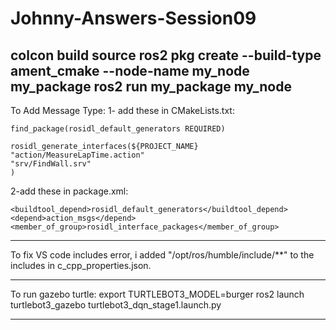 # Johnny-Answers-Session09

colcon build
source 
ros2 pkg create --build-type ament_cmake --node-name my_node my_package
ros2 run my_package my_node
--------------------------------------

To Add Message Type:
1- add these in CMakeLists.txt: 

    find_package(rosidl_default_generators REQUIRED)

    rosidl_generate_interfaces(${PROJECT_NAME}
    "action/MeasureLapTime.action"
    "srv/FindWall.srv"
    )

2-add these in package.xml: 

    <buildtool_depend>rosidl_default_generators</buildtool_depend>
    <depend>action_msgs</depend>
    <member_of_group>rosidl_interface_packages</member_of_group>

----------------------------------------

To fix VS code includes error, i added "/opt/ros/humble/include/**"  to the includes in c_cpp_properties.json.

----------------------------------------

To run gazebo turtle: 
    export TURTLEBOT3_MODEL=burger
    ros2 launch turtlebot3_gazebo turtlebot3_dqn_stage1.launch.py

-----------------------------------------